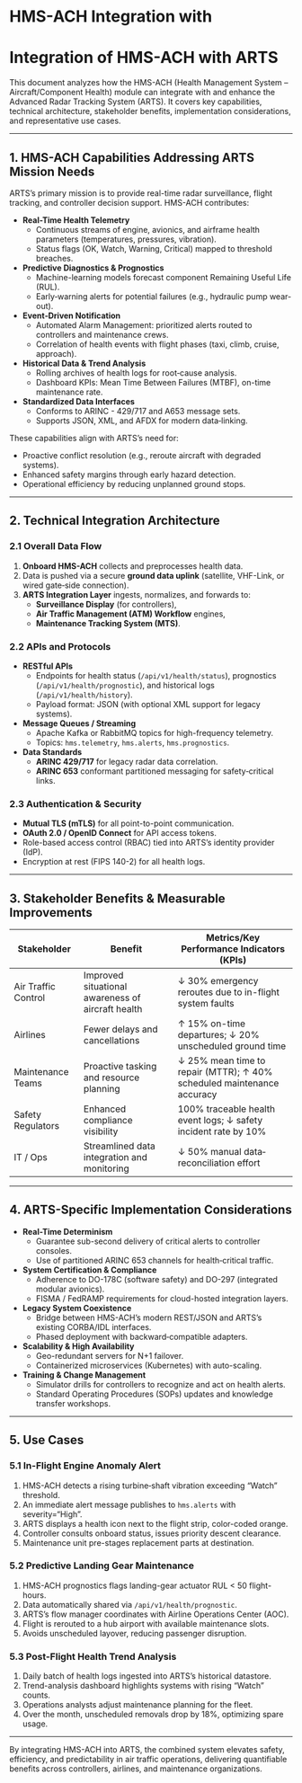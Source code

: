 # HMS-ACH Integration with 

# Integration of HMS-ACH with ARTS

This document analyzes how the HMS-ACH (Health Management System – Aircraft/Component Health) module can integrate with and enhance the Advanced Radar Tracking System (ARTS). It covers key capabilities, technical architecture, stakeholder benefits, implementation considerations, and representative use cases.

---

## 1. HMS-ACH Capabilities Addressing ARTS Mission Needs

ARTS’s primary mission is to provide real-time radar surveillance, flight tracking, and controller decision support. HMS-ACH contributes:

- **Real-Time Health Telemetry**
  - Continuous streams of engine, avionics, and airframe health parameters (temperatures, pressures, vibration).
  - Status flags (OK, Watch, Warning, Critical) mapped to threshold breaches.
- **Predictive Diagnostics & Prognostics**
  - Machine-learning models forecast component Remaining Useful Life (RUL).
  - Early‐warning alerts for potential failures (e.g., hydraulic pump wear-out).
- **Event‐Driven Notification**
  - Automated Alarm Management: prioritized alerts routed to controllers and maintenance crews.
  - Correlation of health events with flight phases (taxi, climb, cruise, approach).
- **Historical Data & Trend Analysis**
  - Rolling archives of health logs for root‐cause analysis.
  - Dashboard KPIs: Mean Time Between Failures (MTBF), on-time maintenance rate.
- **Standardized Data Interfaces**
  - Conforms to ARINC - 429/717 and A653 message sets.
  - Supports JSON, XML, and AFDX for modern data‐linking.

These capabilities align with ARTS’s need for:
- Proactive conflict resolution (e.g., reroute aircraft with degraded systems).
- Enhanced safety margins through early hazard detection.
- Operational efficiency by reducing unplanned ground stops.

---

## 2. Technical Integration Architecture

### 2.1 Overall Data Flow

1. **Onboard HMS-ACH** collects and preprocesses health data.
2. Data is pushed via a secure **ground data uplink** (satellite, VHF-Link, or wired gate‐side connection).
3. **ARTS Integration Layer** ingests, normalizes, and forwards to:
   - **Surveillance Display** (for controllers),
   - **Air Traffic Management (ATM) Workflow** engines,
   - **Maintenance Tracking System (MTS)**.

### 2.2 APIs and Protocols

- **RESTful APIs**  
  - Endpoints for health status (`/api/v1/health/status`), prognostics (`/api/v1/health/prognostic`), and historical logs (`/api/v1/health/history`).
  - Payload format: JSON (with optional XML support for legacy systems).
- **Message Queues / Streaming**  
  - Apache Kafka or RabbitMQ topics for high-frequency telemetry.
  - Topics: `hms.telemetry`, `hms.alerts`, `hms.prognostics`.
- **Data Standards**  
  - **ARINC 429/717** for legacy radar data correlation.
  - **ARINC 653** conformant partitioned messaging for safety‐critical links.

### 2.3 Authentication & Security

- **Mutual TLS (mTLS)** for all point-to-point communication.
- **OAuth 2.0 / OpenID Connect** for API access tokens.
- Role-based access control (RBAC) tied into ARTS’s identity provider (IdP).
- Encryption at rest (FIPS 140-2) for all health logs.

---

## 3. Stakeholder Benefits & Measurable Improvements

| Stakeholder        | Benefit                                           | Metrics/Key Performance Indicators (KPIs)               |
|--------------------|---------------------------------------------------|---------------------------------------------------------|
| Air Traffic Control| Improved situational awareness of aircraft health | ↓ 30% emergency reroutes due to in-flight system faults |
| Airlines           | Fewer delays and cancellations                    | ↑ 15% on-time departures; ↓ 20% unscheduled ground time |
| Maintenance Teams  | Proactive tasking and resource planning           | ↓ 25% mean time to repair (MTTR); ↑ 40% scheduled maintenance accuracy |
| Safety Regulators  | Enhanced compliance visibility                    | 100% traceable health event logs; ↓ safety incident rate by 10% |
| IT / Ops           | Streamlined data integration and monitoring       | ↓ 50% manual data‐reconciliation effort                |

---

## 4. ARTS-Specific Implementation Considerations

- **Real-Time Determinism**  
  - Guarantee sub-second delivery of critical alerts to controller consoles.
  - Use of partitioned ARINC 653 channels for health‐critical traffic.
- **System Certification & Compliance**  
  - Adherence to DO-178C (software safety) and DO-297 (integrated modular avionics).
  - FISMA / FedRAMP requirements for cloud-hosted integration layers.
- **Legacy System Coexistence**  
  - Bridge between HMS-ACH’s modern REST/JSON and ARTS’s existing CORBA/IDL interfaces.
  - Phased deployment with backward‐compatible adapters.
- **Scalability & High Availability**  
  - Geo-redundant servers for N+1 failover.
  - Containerized microservices (Kubernetes) with auto-scaling.
- **Training & Change Management**  
  - Simulator drills for controllers to recognize and act on health alerts.
  - Standard Operating Procedures (SOPs) updates and knowledge transfer workshops.

---

## 5. Use Cases

### 5.1 In-Flight Engine Anomaly Alert
1. HMS-ACH detects a rising turbine‐shaft vibration exceeding “Watch” threshold.
2. An immediate alert message publishes to `hms.alerts` with severity=“High”.
3. ARTS displays a health icon next to the flight strip, color-coded orange.
4. Controller consults onboard status, issues priority descent clearance.
5. Maintenance unit pre-stages replacement parts at destination.

### 5.2 Predictive Landing Gear Maintenance
1. HMS-ACH prognostics flags landing-gear actuator RUL < 50 flight-hours.
2. Data automatically shared via `/api/v1/health/prognostic`.
3. ARTS’s flow manager coordinates with Airline Operations Center (AOC).
4. Flight is rerouted to a hub airport with available maintenance slots.
5. Avoids unscheduled layover, reducing passenger disruption.

### 5.3 Post-Flight Health Trend Analysis
1. Daily batch of health logs ingested into ARTS’s historical datastore.
2. Trend-analysis dashboard highlights systems with rising “Watch” counts.
3. Operations analysts adjust maintenance planning for the fleet.
4. Over the month, unscheduled removals drop by 18%, optimizing spare usage.

---

By integrating HMS-ACH into ARTS, the combined system elevates safety, efficiency, and predictability in air traffic operations, delivering quantifiable benefits across controllers, airlines, and maintenance organizations.